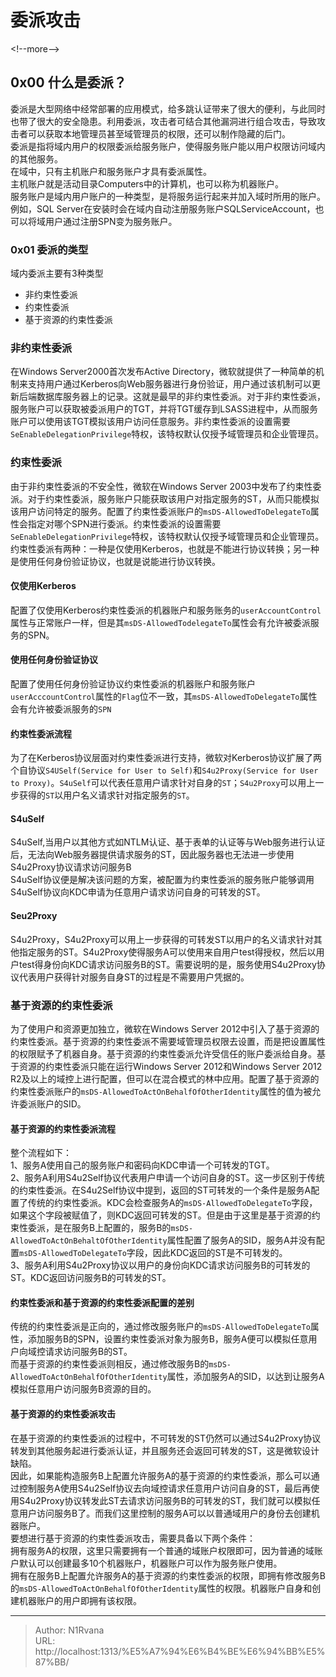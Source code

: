# 委派攻击

  
  
&lt;!--more--&gt;  
## 0x00 什么是委派？  
委派是大型网络中经常部署的应用模式，给多跳认证带来了很大的便利，与此同时也带了很大的安全隐患。利用委派，攻击者可结合其他漏洞进行组合攻击，导致攻击者可以获取本地管理员甚至域管理员的权限，还可以制作隐藏的后门。  
委派是指将域内用户的权限委派给服务账户，使得服务账户能以用户权限访问域内的其他服务。  
在域中，只有主机账户和服务账户才具有委派属性。  
主机账户就是活动目录Computers中的计算机，也可以称为机器账户。  
服务账户是域内用户账户的一种类型，是将服务运行起来并加入域时所用的账户。例如，SQL Server在安装时会在域内自动注册服务账户SQLServiceAccount，也可以将域用户通过注册SPN变为服务账户。  
### 0x01 委派的类型  
域内委派主要有3种类型  
- 非约束性委派  
- 约束性委派  
- 基于资源的约束性委派  
### 非约束性委派  
在Windows Server2000首次发布Active Directory，微软就提供了一种简单的机制来支持用户通过Kerberos向Web服务器进行身份验证，用户通过该机制可以更新后端数据库服务器上的记录。这就是最早的非约束性委派。对于非约束性委派，服务账户可以获取被委派用户的TGT，并将TGT缓存到LSASS进程中，从而服务账户可以使用该TGT模拟该用户访问任意服务。非约束性委派的设置需要`SeEnableDelegationPrivilege`特权，该特权默认仅授予域管理员和企业管理员。  
### 约束性委派  
由于非约束性委派的不安全性，微软在Windows Server 2003中发布了约束性委派。对于约束性委派，服务账户只能获取该用户对指定服务的ST，从而只能模拟该用户访问特定的服务。配置了约束性委派账户的`msDS-AllowedToDelegateTo`属性会指定对哪个SPN进行委派。约束性委派的设置需要`SeEnableDelegationPrivilege`特权，该特权默认仅授予域管理员和企业管理员。  
约束性委派有两种：一种是仅使用Kerberos，也就是不能进行协议转换；另一种是使用任何身份验证协议，也就是说能进行协议转换。  
#### 仅使用Kerberos  
配置了仅使用Kerberos约束性委派的机器账户和服务账务的`userAccountControl`属性与正常账户一样，但是其`msDS-AllowedTodelegateTo`属性会有允许被委派服务的SPN。  
#### 使用任何身份验证协议  
配置了使用任何身份验证协议约束性委派的机器账户和服务账户`userAcccountControl`属性的`Flag`位不一致，其`msDS-AllowedToDelegateTo`属性会有允许被委派服务的`SPN`  
#### 约束性委派流程  
为了在Kerberos协议层面对约束性委派进行支持，微软对Kerberos协议扩展了两个自协议`S4USelf(Service for User to Self)`和`S4u2Proxy(Service for User to Proxy)`。`S4uSelf`可以代表任意用户请求针对自身的`ST`；`S4u2Proxy`可以用上一步获得的`ST`以用户名义请求针对指定服务的`ST`。  
#### S4uSelf  
S4uSelf,当用户以其他方式如NTLM认证、基于表单的认证等与Web服务进行认证后，无法向Web服务器提供请求服务的ST，因此服务器也无法进一步使用S4u2Proxy协议请求访问服务B  
S4uSelf协议便是解决该问题的方案，被配置为约束性委派的服务账户能够调用S4uSelf协议向KDC申请为任意用户请求访问自身的可转发的ST。  
#### Seu2Proxy  
S4u2Proxy，S4u2Proxy可以用上一步获得的可转发ST以用户的名义请求针对其他指定服务的ST。S4u2Proxy使得服务A可以使用来自用户test得授权，然后以用户test得身份向KDC请求访问服务B的ST。需要说明的是，服务使用S4u2Proxy协议代表用户获得针对服务自身ST的过程是不需要用户凭据的。  
### 基于资源的约束性委派  
为了使用户和资源更加独立，微软在Windows Server 2012中引入了基于资源的约束性委派。基于资源的约束性委派不需要域管理员权限去设置，而是把设置属性的权限赋予了机器自身。基于资源的约束性委派允许受信任的账户委派给自身。基于资源的约束性委派只能在运行Windows Server 2012和Windows Server 2012 R2及以上的域控上进行配置，但可以在混合模式的林中应用。配置了基于资源的约束性委派账户的`msDS-AllowedToActOnBehalfOfOtherIdentity`属性的值为被允许委派账户的SID。  
#### 基于资源的约束性委派流程  
整个流程如下：  
1、服务A使用自己的服务账户和密码向KDC申请一个可转发的TGT。  
2、服务A利用S4u2Self协议代表用户申请一个访问自身的ST。这一步区别于传统的约束性委派。在S4u2Self协议中提到，返回的ST可转发的一个条件是服务A配置了传统的约束性委派。KDC会检查服务A的`msDS-AllowedToDelegateTo`字段，如果这个字段被赋值了，则KDC返回可转发的ST。但是由于这里是基于资源的约束性委派，是在服务B上配置的，服务B的`msDS-AllowedToActOnBehaltOfOtherIdentity`属性配置了服务A的SID，服务A并没有配置`msDS-AllowedToDelegateTo`字段，因此KDC返回的ST是不可转发的。  
3、服务A利用S4u2Proxy协议以用户的身份向KDC请求访问服务B的可转发的ST。KDC返回访问服务B的可转发的ST。  
#### 约束性委派和基于资源的约束性委派配置的差别  
传统的约束性委派是正向的，通过修改服务账户的`msDS-AllowedToDelegateTo`属性，添加服务B的SPN，设置约束性委派对象为服务B，服务A便可以模拟任意用户向域控请求访问服务B的ST。  
而基于资源的约束性委派则相反，通过修改服务B的`msDS-AllowedToActOnBehalfOfOtherIdentity`属性，添加服务A的SID，以达到让服务A模拟任意用户访问服务B资源的目的。  
#### 基于资源的约束性委派攻击  
在基于资源的约束性委派的过程中，不可转发的ST仍然可以通过S4u2Proxy协议转发到其他服务起进行委派认证，并且服务还会返回可转发的ST，这是微软设计缺陷。  
因此，如果能构造服务B上配置允许服务A的基于资源的约束性委派，那么可以通过控制服务A使用S4u2Self协议去向域控请求任意用户访问自身的ST，最后再使用S4u2Proxy协议转发此ST去请求访问服务B的可转发的ST，我们就可以模拟任意用户访问服务B了。而我们这里控制的服务A可以以普通域用户的身份去创建机器账户。  
要想进行基于资源的约束性委派攻击，需要具备以下两个条件：  
拥有服务A的权限，这里只需要拥有一个普通的域账户权限即可，因为普通的域账户默认可以创建最多10个机器账户，机器账户可以作为服务账户使用。  
拥有在服务B上配置允许服务A的基于资源的约束性委派的权限，即拥有修改服务B的`msDS-AllowedToActOnBehalfOfOtherIdentity`属性的权限。机器账户自身和创建机器账户的用户即拥有该权限。  
  

---

> Author: N1Rvana  
> URL: http://localhost:1313/%E5%A7%94%E6%B4%BE%E6%94%BB%E5%87%BB/  

